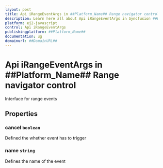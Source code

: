 ```yaml
---
layout: post
title: Api iRangeEventArgs in ##Platform_Name## Range navigator control | Syncfusion
description: Learn here all about Api iRangeEventArgs in Syncfusion ##Platform_Name## Range navigator control of Syncfusion Essential JS 2 and more.
platform: ej2-javascript
control: Api iRangeEventArgs 
publishingplatform: ##Platform_Name##
documentation: ug
domainurl: ##DomainURL##
---
```


# Api iRangeEventArgs in ##Platform_Name## Range navigator control

Interface for range events

## Properties

### cancel `boolean`

Defined the whether event has to trigger

### name `string`

Defines the name of the event
